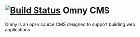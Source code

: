 [![Build Status](https://travis-ci.org/omnycms/omny-cms.svg?branch=master)](https://travis-ci.org/omnycms/omny-cms)
Omny CMS
========

Omny is an open source CMS designed to support building web applications
